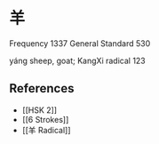 # 羊
Frequency 1337
General Standard 530

yáng
sheep, goat; KangXi radical 123

## References
- [[HSK 2]]
- [[6 Strokes]]
- [[羊 Radical]]